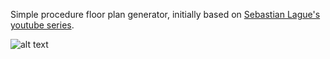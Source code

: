 ﻿Simple procedure floor plan generator, initially based on [Sebastian Lague's youtube series](https://www.youtube.com/watch?v=v7yyZZjF1z4&list=PLFt_AvWsXl0eZgMK_DT5_biRkWXftAOf9]).

![alt text][samplev1]

[samplev1]: https://github.com/chrislee187/CaveGenerator/blob/master/DocImages/samplev1.png "Output after the initial random generation and smoothing pass"